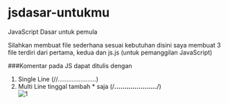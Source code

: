 # jsdasar-untukmu
JavaScript Dasar untuk pemula

Silahkan membuat file sederhana sesuai kebutuhan disini saya membuat 3 file terdiri dari
pertama, kedua dan js.js (untuk pemanggilan JavaScript)

###Komentar pada JS dapat ditulis dengan
1. Single Line (//......................)
2. Multi Line tinggal tambah * saja (/**.....................**/)<br>
![1](https://user-images.githubusercontent.com/15622730/220310045-a5edb9e6-633d-43be-8980-07241f8231f1.png)

